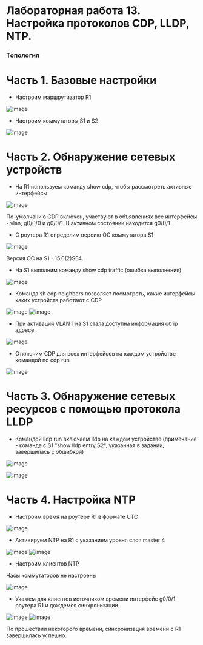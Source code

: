 # Лабораторная работа 13. Настройка протоколов CDP, LLDP, NTP.

### Топология

# Часть 1. Базовые настройки

- Настроим маршрутизатор R1

![image](https://user-images.githubusercontent.com/89464074/176669175-33fdf505-0fc9-4901-b845-1bb8c0ea35bd.png)

- Настроим коммутаторы S1 и S2

![image](https://user-images.githubusercontent.com/89464074/176669991-bc0fa1e0-7f9b-4255-940a-525bd15c3fb1.png)


# Часть 2. Обнаружение сетевых устройств

- На R1 используем команду show cdp, чтобы рассмотреть активные интерфейсы

![image](https://user-images.githubusercontent.com/89464074/176671803-2f6e69f5-71df-4100-b9a0-327e42be779d.png)

По-умолчанию CDP включен, участвуют в объявлениях все интерфейсы - vlan, g0/0/0 и g0/0/1. В активном состоянии находится g0/0/1.

- С роутера R1 определим версию ОС коммутатора S1

![image](https://user-images.githubusercontent.com/89464074/176672361-581f4396-a099-47fa-bfb5-92419ab84010.png)

Версия ОС на S1 - 15.0(2)SE4.

- На S1 выполним команду show cdp traffic (ошибка выполнения)

![image](https://user-images.githubusercontent.com/89464074/176673231-f6c19559-d4d1-4159-9dbc-5bb0eeaaa14f.png)

- Команда sh cdp neighbors позволяет посмотреть, какие интерфейсы каких устройств работают с CDP

![image](https://user-images.githubusercontent.com/89464074/176674706-6b4933b1-7f7e-4e4e-b80a-913ea936faa4.png)
![image](https://user-images.githubusercontent.com/89464074/176674383-33e73062-85cc-45f3-a07c-9eff18be1237.png)


- При активации VLAN 1 на S1 стала доступна информация об ip адресе:

![image](https://user-images.githubusercontent.com/89464074/176673697-9754a7f1-2921-4e48-bdb9-2a2a8d6d20b4.png)

- Отключим CDP для всех интерфейсов на каждом устройстве командой no cdp run

![image](https://user-images.githubusercontent.com/89464074/176675875-872bb952-6a80-4cf8-9592-7d3d735f502e.png)

# Часть 3. Обнаружение сетевых ресурсов с помощью протокола LLDP

- Командой lldp run включаем lldp на каждом устройстве
(примечание - команда с S1 "show lldp entry S2", указанная в задании, завершилась с обшибкой)

![image](https://user-images.githubusercontent.com/89464074/176678520-b7f30702-0b3e-4118-b4ee-fa8e113d825d.png)

![image](https://user-images.githubusercontent.com/89464074/176678606-65ea70ed-44e9-4878-9d56-99a2f66e4228.png)

# Часть 4. Настройка NTP
- Настроим время на роутере R1 в формате UTC

![image](https://user-images.githubusercontent.com/89464074/176824675-35d1215e-ec46-4305-a0a2-f4aa516001a4.png)

- Активируем NTP на R1 с указанием уровня слоя master 4

![image](https://user-images.githubusercontent.com/89464074/176826080-1675fa69-566c-4417-b0f0-776179f44222.png)
![image](https://user-images.githubusercontent.com/89464074/176826861-7b778132-0f41-4d31-9d6b-38fa3b74129e.png)

- Настроим клиентов NTP

Часы коммутаторов не настроены

![image](https://user-images.githubusercontent.com/89464074/176826380-356dc0b3-25b0-4b12-b208-c9418eb22ce0.png)

- Укажем для клиентов источником времени интерфейс g0/0/1 роутера R1 и дождемся синхронизации

![image](https://user-images.githubusercontent.com/89464074/176829218-900b7ece-a5aa-49c5-8e22-e39bf846a545.png)
![image](https://user-images.githubusercontent.com/89464074/176829248-2d7997ed-bde8-41f2-a3b5-ccac5fdcf1a9.png)

По прошествии некоторого времени, синхронизация времени с R1 завершилась успешно.










